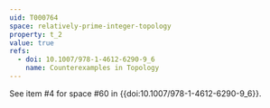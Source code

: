 ```yaml
---
uid: T000764
space: relatively-prime-integer-topology
property: t_2
value: true
refs:
  - doi: 10.1007/978-1-4612-6290-9_6
    name: Counterexamples in Topology
---
```

See item #4 for space #60 in {{doi:10.1007/978-1-4612-6290-9_6}}.
